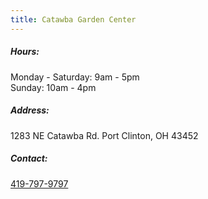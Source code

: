 ```yaml
---
title: Catawba Garden Center
---
```

##### Hours:

Monday - Saturday: 9am - 5pm\
Sunday: 10am - 4pm

##### Address:

1283 NE Catawba Rd. Port Clinton, OH 43452

##### Contact:

[419-797-9797](tel:419-797-9797)